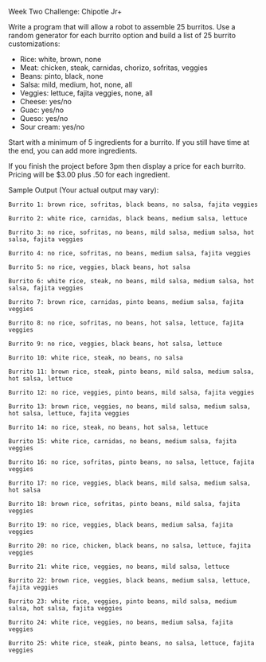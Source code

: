 Week Two Challenge: Chipotle Jr+

Write a program that will allow a robot to assemble 25 burritos. Use a random generator for each burrito option and build a list of 25 burrito customizations:

- Rice: white, brown, none
- Meat: chicken, steak, carnidas, chorizo, sofritas, veggies
- Beans: pinto, black, none
- Salsa: mild, medium, hot, none, all
- Veggies: lettuce, fajita veggies, none, all
- Cheese: yes/no
- Guac: yes/no
- Queso: yes/no
- Sour cream: yes/no

Start with a minimum of 5 ingredients for a burrito. If you still have time at the end, you can add more ingredients.

If you finish the project before 3pm then display a price for each burrito. Pricing will be $3.00 plus .50 for each ingredient.

 

Sample Output (Your actual output may vary):

```
Burrito 1: brown rice, sofritas, black beans, no salsa, fajita veggies

Burrito 2: white rice, carnidas, black beans, medium salsa, lettuce

Burrito 3: no rice, sofritas, no beans, mild salsa, medium salsa, hot salsa, fajita veggies

Burrito 4: no rice, sofritas, no beans, medium salsa, fajita veggies

Burrito 5: no rice, veggies, black beans, hot salsa 

Burrito 6: white rice, steak, no beans, mild salsa, medium salsa, hot salsa, fajita veggies

Burrito 7: brown rice, carnidas, pinto beans, medium salsa, fajita veggies

Burrito 8: no rice, sofritas, no beans, hot salsa, lettuce, fajita veggies

Burrito 9: no rice, veggies, black beans, hot salsa, lettuce

Burrito 10: white rice, steak, no beans, no salsa 

Burrito 11: brown rice, steak, pinto beans, mild salsa, medium salsa, hot salsa, lettuce

Burrito 12: no rice, veggies, pinto beans, mild salsa, fajita veggies

Burrito 13: brown rice, veggies, no beans, mild salsa, medium salsa, hot salsa, lettuce, fajita veggies

Burrito 14: no rice, steak, no beans, hot salsa, lettuce

Burrito 15: white rice, carnidas, no beans, medium salsa, fajita veggies

Burrito 16: no rice, sofritas, pinto beans, no salsa, lettuce, fajita veggies

Burrito 17: no rice, veggies, black beans, mild salsa, medium salsa, hot salsa 

Burrito 18: brown rice, sofritas, pinto beans, mild salsa, fajita veggies

Burrito 19: no rice, veggies, black beans, medium salsa, fajita veggies

Burrito 20: no rice, chicken, black beans, no salsa, lettuce, fajita veggies

Burrito 21: white rice, veggies, no beans, mild salsa, lettuce

Burrito 22: brown rice, veggies, black beans, medium salsa, lettuce, fajita veggies

Burrito 23: white rice, veggies, pinto beans, mild salsa, medium salsa, hot salsa, fajita veggies

Burrito 24: white rice, veggies, no beans, medium salsa, fajita veggies

Burrito 25: white rice, steak, pinto beans, no salsa, lettuce, fajita veggies

```
